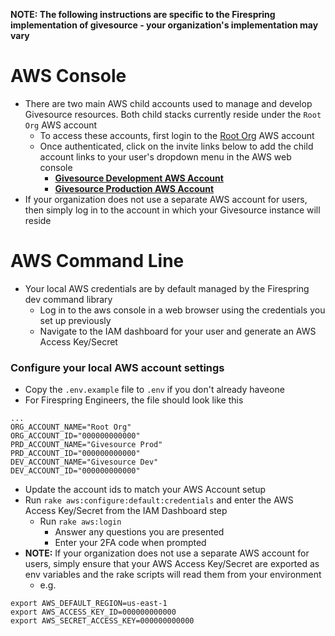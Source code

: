 **NOTE: The following instructions are specific to the Firespring implementation of givesource - your organization's implementation may vary**

# AWS Console
* There are two main AWS child accounts used to manage and develop Givesource resources. Both child stacks currently reside under the `Root Org` AWS account
  * To access these accounts, first login to the [Root Org](https://020401666882.signin.aws.amazon.com/console) AWS account
  * Once authenticated, click on the invite links below to add the child account links to your user's dropdown menu in the AWS web console
    * **[Givesource Development AWS Account](https://signin.aws.amazon.com/switchrole?account=948629139753&roleName=AdminAccessRole&displayName=Givesource+Dev)**  
    * **[Givesource Production AWS Account](https://signin.aws.amazon.com/switchrole?account=016226103026&roleName=AdminAccessRole&displayName=Givesource+Prod)**
* If your organization does not use a separate AWS account for users, then simply log in to the account in which your Givesource instance will reside

# AWS Command Line
* Your local AWS credentials are by default managed by the Firespring dev command library
  * Log in to the aws console in a web browser using the credentials you set up previously
  * Navigate to the IAM dashboard for your user and generate an AWS Access Key/Secret


### Configure your local AWS account settings
* Copy the `.env.example` file to `.env` if you don't already haveone
* For Firespring Engineers, the file should look like this
```
...
ORG_ACCOUNT_NAME="Root Org"
ORG_ACCOUNT_ID="000000000000"
PRD_ACCOUNT_NAME="Givesource Prod"
PRD_ACCOUNT_ID="000000000000"
DEV_ACCOUNT_NAME="Givesource Dev"
DEV_ACCOUNT_ID="000000000000"
```

* Update the account ids to match your AWS Account setup
* Run `rake aws:configure:default:credentials` and enter the AWS Access Key/Secret from the IAM Dashboard step
  * Run `rake aws:login`
    * Answer any questions you are presented
    * Enter your 2FA code when prompted
* **NOTE:** If your organization does not use a separate AWS account for users, simply ensure that your AWS Access Key/Secret are exported as env variables and the rake scripts will read them from your environment
  * e.g.
```
export AWS_DEFAULT_REGION=us-east-1
export AWS_ACCESS_KEY_ID=000000000000
export AWS_SECRET_ACCESS_KEY=000000000000
```
